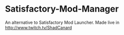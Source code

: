 # Satisfactory-Mod-Manager
An alternative to Satisfactory Mod Launcher. Made live in http://www.twitch.tv/ShadCanard
